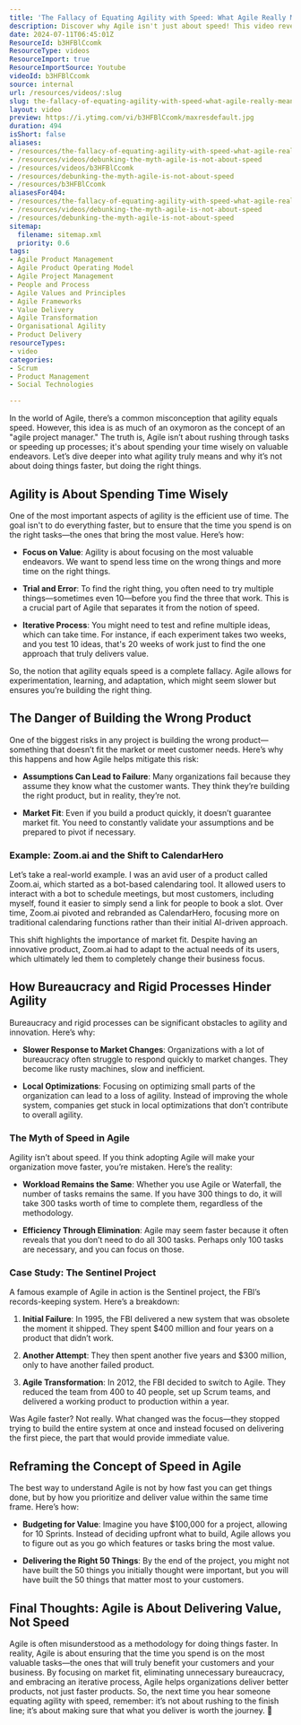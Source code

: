```yaml
---
title: 'The Fallacy of Equating Agility with Speed: What Agile Really Means'
description: Discover why Agile isn't just about speed! This video reveals its true focus on value, adaptability, and delivering the right products. Embrace a strategic mindset!
date: 2024-07-11T06:45:01Z
ResourceId: b3HFBlCcomk
ResourceType: videos
ResourceImport: true
ResourceImportSource: Youtube
videoId: b3HFBlCcomk
source: internal
url: /resources/videos/:slug
slug: the-fallacy-of-equating-agility-with-speed-what-agile-really-means
layout: video
preview: https://i.ytimg.com/vi/b3HFBlCcomk/maxresdefault.jpg
duration: 494
isShort: false
aliases:
- /resources/the-fallacy-of-equating-agility-with-speed-what-agile-really-means
- /resources/videos/debunking-the-myth-agile-is-not-about-speed
- /resources/videos/b3HFBlCcomk
- /resources/debunking-the-myth-agile-is-not-about-speed
- /resources/b3HFBlCcomk
aliasesFor404:
- /resources/the-fallacy-of-equating-agility-with-speed-what-agile-really-means
- /resources/videos/debunking-the-myth-agile-is-not-about-speed
- /resources/debunking-the-myth-agile-is-not-about-speed
sitemap:
  filename: sitemap.xml
  priority: 0.6
tags:
- Agile Product Management
- Agile Product Operating Model
- Agile Project Management
- People and Process
- Agile Values and Principles
- Agile Frameworks
- Value Delivery
- Agile Transformation
- Organisational Agility
- Product Delivery
resourceTypes:
- video
categories:
- Scrum
- Product Management
- Social Technologies

---
```

In the world of Agile, there’s a common misconception that agility equals speed. However, this idea is as much of an oxymoron as the concept of an "agile project manager." The truth is, Agile isn’t about rushing through tasks or speeding up processes; it's about spending your time wisely on valuable endeavors. Let’s dive deeper into what agility truly means and why it’s not about doing things faster, but doing the right things.

## **Agility is About Spending Time Wisely**

One of the most important aspects of agility is the efficient use of time. The goal isn't to do everything faster, but to ensure that the time you spend is on the right tasks—the ones that bring the most value. Here’s how:

- **Focus on Value**: Agility is about focusing on the most valuable endeavors. We want to spend less time on the wrong things and more time on the right things.

- **Trial and Error**: To find the right thing, you often need to try multiple things—sometimes even 10—before you find the three that work. This is a crucial part of Agile that separates it from the notion of speed.

- **Iterative Process**: You might need to test and refine multiple ideas, which can take time. For instance, if each experiment takes two weeks, and you test 10 ideas, that's 20 weeks of work just to find the one approach that truly delivers value.

So, the notion that agility equals speed is a complete fallacy. Agile allows for experimentation, learning, and adaptation, which might seem slower but ensures you’re building the right thing.

## **The Danger of Building the Wrong Product**

One of the biggest risks in any project is building the wrong product—something that doesn’t fit the market or meet customer needs. Here’s why this happens and how Agile helps mitigate this risk:

- **Assumptions Can Lead to Failure**: Many organizations fail because they assume they know what the customer wants. They think they’re building the right product, but in reality, they’re not.

- **Market Fit**: Even if you build a product quickly, it doesn’t guarantee market fit. You need to constantly validate your assumptions and be prepared to pivot if necessary.

### **Example: Zoom.ai and the Shift to CalendarHero**

Let’s take a real-world example. I was an avid user of a product called Zoom.ai, which started as a bot-based calendaring tool. It allowed users to interact with a bot to schedule meetings, but most customers, including myself, found it easier to simply send a link for people to book a slot. Over time, Zoom.ai pivoted and rebranded as CalendarHero, focusing more on traditional calendaring functions rather than their initial AI-driven approach.

This shift highlights the importance of market fit. Despite having an innovative product, Zoom.ai had to adapt to the actual needs of its users, which ultimately led them to completely change their business focus.

## **How Bureaucracy and Rigid Processes Hinder Agility**

Bureaucracy and rigid processes can be significant obstacles to agility and innovation. Here’s why:

- **Slower Response to Market Changes**: Organizations with a lot of bureaucracy often struggle to respond quickly to market changes. They become like rusty machines, slow and inefficient.

- **Local Optimizations**: Focusing on optimizing small parts of the organization can lead to a loss of agility. Instead of improving the whole system, companies get stuck in local optimizations that don’t contribute to overall agility.

### **The Myth of Speed in Agile**

Agility isn’t about speed. If you think adopting Agile will make your organization move faster, you’re mistaken. Here’s the reality:

- **Workload Remains the Same**: Whether you use Agile or Waterfall, the number of tasks remains the same. If you have 300 things to do, it will take 300 tasks worth of time to complete them, regardless of the methodology.

- **Efficiency Through Elimination**: Agile may seem faster because it often reveals that you don’t need to do all 300 tasks. Perhaps only 100 tasks are necessary, and you can focus on those.

### **Case Study: The Sentinel Project**

A famous example of Agile in action is the Sentinel project, the FBI’s records-keeping system. Here’s a breakdown:

1. **Initial Failure**: In 1995, the FBI delivered a new system that was obsolete the moment it shipped. They spent $400 million and four years on a product that didn’t work.

3. **Another Attempt**: They then spent another five years and $300 million, only to have another failed product.

5. **Agile Transformation**: In 2012, the FBI decided to switch to Agile. They reduced the team from 400 to 40 people, set up Scrum teams, and delivered a working product to production within a year.

Was Agile faster? Not really. What changed was the focus—they stopped trying to build the entire system at once and instead focused on delivering the first piece, the part that would provide immediate value.

## **Reframing the Concept of Speed in Agile**

The best way to understand Agile is not by how fast you can get things done, but by how you prioritize and deliver value within the same time frame. Here’s how:

- **Budgeting for Value**: Imagine you have $100,000 for a project, allowing for 10 Sprints. Instead of deciding upfront what to build, Agile allows you to figure out as you go which features or tasks bring the most value.

- **Delivering the Right 50 Things**: By the end of the project, you might not have built the 50 things you initially thought were important, but you will have built the 50 things that matter most to your customers.

## **Final Thoughts: Agile is About Delivering Value, Not Speed**

Agile is often misunderstood as a methodology for doing things faster. In reality, Agile is about ensuring that the time you spend is on the most valuable tasks—the ones that will truly benefit your customers and your business. By focusing on market fit, eliminating unnecessary bureaucracy, and embracing an iterative process, Agile helps organizations deliver better products, not just faster products. So, the next time you hear someone equating agility with speed, remember: it’s not about rushing to the finish line; it’s about making sure that what you deliver is worth the journey. 🚀
